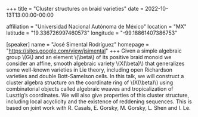 +++
title = "Cluster structures on braid varieties"
date = 2022-10-13T13:00:00-00:00

affiliation = "Universidad Nacional Autónoma de México"
location = "MX"
latitude = "19.336726997460573"
longitude = "-99.18861407386753"

[speaker]
  name = "José Simental Rodríguez"
  homepage = "https://sites.google.com/view/jsimental"
+++
Given a simple algebraic group \\(G\\) and an element \\(\beta\\) of its positive braid monoid we consider an affine, smooth algebraic variety \\(X(\beta)\\) that generalizes some well-known varieties in Lie theory, including open Richardson varieties and double Bott-Samelson cells. In this talk, we will construct a cluster algebra structure on the coordinate ring of \\(X(\beta)\\) using combinatorial objects called algebraic weaves and tropicalization of Lusztig’s coordinates. We will also give properties of this cluster structure, including local acyclicity and the existence of reddening sequences. This is based on joint work with R. Casals, E. Gorsky, M. Gorsky, L. Shen and I. Le.